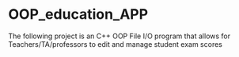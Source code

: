 # OOP_education_APP
The following project is an C++ OOP File I/O program that allows for Teachers/TA/professors to edit and manage student exam scores
